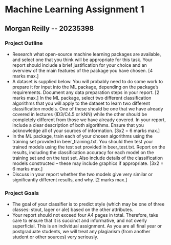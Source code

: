 # Machine Learning Assignment 1
## Morgan Reilly -- 20235398
### Project Outline
* Research what open-source machine learning packages are available, and select one that you think will be appropriate for this task. Your report should include a brief justification for your choice and an overview of the main features of the package you have chosen. [4 marks max.]
* A dataset is supplied below. You will probably need to do some work to prepare it for input into the ML package, depending on the package’s requirements. Document any data preparation steps in your report. [2 marks max.]
In the ML package, select two different classification algorithms that you will apply to the dataset to learn two different classification models. One of these should be one that we have already covered in lectures (ID3/C4.5 or kNN) while the other should be completely different from those we have already covered. In your report, include a clear description of both algorithms. Ensure that you acknowledge all of your sources of information. [3x2 = 6 marks max.]
* In the ML package, train each of your chosen algorithms using the training set provided in beer_training.txt. You should then test your trained models using the test set provided in beer_test.txt. Report on the results, including the classification accuracy for each model on the training set and on the test set. Also include details of the classification models constructed – these may include graphics if appropriate. [3x2 = 6 marks max.]
* Discuss in your report whether the two models give very similar or significantly different results, and why. [2 marks max.]

### Project Goals
* The goal of your classifier is to predict style (which may be one of three classes: stout, lager or ale) based on the other attributes.
* Your report should not exceed four A4 pages in total. Therefore, take care to ensure that it is succinct and informative, and not overly superficial. This is an individual assignment. As you are all final year or postgraduate students, we will treat any plagiarism (from another student or other sources) very seriously.
